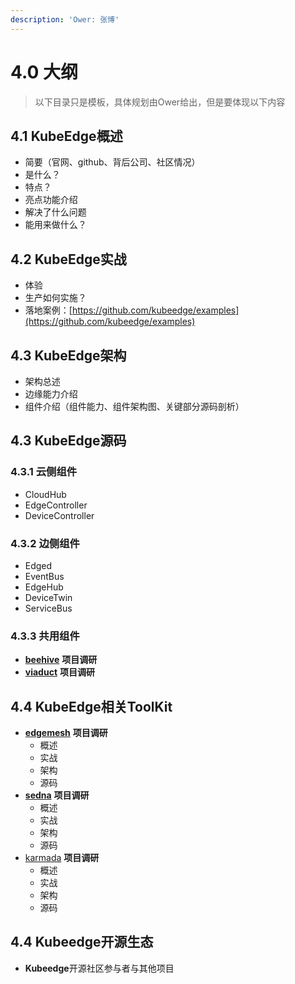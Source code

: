 ```yaml
---
description: 'Ower: 张博'
---
```


# 4.0 大纲

> 以下目录只是模板，具体规划由Ower给出，但是要体现以下内容

## 4.1 KubeEdge概述

* 简要（官网、github、背后公司、社区情况）
* 是什么？
* 特点？
* 亮点功能介绍
* 解决了什么问题
* 能用来做什么？

## 4.2 KubeEdge实战

* 体验
* 生产如何实施？
* 落地案例：[https://github.com/kubeedge/examples](https://github.com/kubeedge/examples)

## 4.3 KubeEdge架构

* 架构总述
* 边缘能力介绍
* 组件介绍（组件能力、组件架构图、关键部分源码剖析）

## 4.3 KubeEdge源码

### 4.3.1 云侧组件

* CloudHub
* EdgeController
* DeviceController

### 4.3.2 边侧组件

* Edged
* EventBus
* EdgeHub
* DeviceTwin
* ServiceBus

### 4.3.3 共用组件

* [**beehive**](https://github.com/kubeedge/beehive) **项目调研**
* [**viaduct**](https://github.com/kubeedge/viaduct) **项目调研**

## 4.4 KubeEdge相关ToolKit

* [**edgemesh**](https://github.com/Poorunga/edgemesh) **项目调研**
  * 概述
  * 实战
  * 架构
  * 源码
* [**sedna**](https://github.com/kubeedge/sedna) **项目调研**
  * 概述
  * 实战
  * 架构
  * 源码
* [karmada](https://github.com/karmada-io/karmada) **项目调研**
    * 概述
    * 实战
    * 架构
    * 源码

## 4.4 Kubeedge开源生态

* **Kubeedge**开源社区参与者与其他项目

